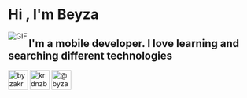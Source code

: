 


<h1 align="left">Hi , I'm Beyza</h1>
 <img align="left" alt="GIF" src="https://github.com/arsentieva/arsentieva/blob/main/code.gif?raw=true" />
<h2 align="left">I'm a mobile developer. I love learning and searching different technologies</h3>



<p align="left">
<a href="https://twitter.com/byzakrdnzz" target="blank"><img align="center" src="https://raw.githubusercontent.com/rahuldkjain/github-profile-readme-generator/master/src/images/icons/Social/twitter.svg" alt="byzakrdnzz" height="40" width="40" /></a>
<a href="https://linkedin.com/in/krdnzbeyza" target="blank"><img align="center" src="https://raw.githubusercontent.com/rahuldkjain/github-profile-readme-generator/master/src/images/icons/Social/linked-in-alt.svg" alt="krdnzbeyza" height="40" width="40" /></a>
<a href="https://medium.com/@byzakrdnzz" target="blank"><img align="center" src="https://raw.githubusercontent.com/rahuldkjain/github-profile-readme-generator/master/src/images/icons/Social/medium.svg" alt="@byzakrdnzz" height="40" width="40" /></a>
</p>